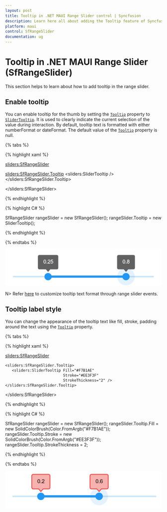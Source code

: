 ```yaml
---
layout: post
title: Tooltip in .NET MAUI Range Slider control | Syncfusion
description: Learn here all about adding the Tooltip feature of Syncfusion .NET MAUI Range Slider (SfRangeSlider) control and more.
platform: maui
control: SfRangeSlider
documentation: ug
---
```


# Tooltip in .NET MAUI Range Slider (SfRangeSlider)

This section helps to learn about how to add tooltip in the range slider.

## Enable tooltip

You can enable tooltip for the thumb by setting the [`Tooltip`](https://help.syncfusion.com/cr/maui/Syncfusion.Maui.Sliders.SliderBase.html#Syncfusion_Maui_Sliders_SliderBase_Tooltip) property to [`SliderTooltip`](https://help.syncfusion.com/cr/maui/Syncfusion.Maui.Sliders.SliderTooltip.html). It is used to clearly indicate the current selection of the value during interaction. By default, tooltip text is formatted with either numberFormat or dateFormat. The default value of the [`Tooltip`](https://help.syncfusion.com/cr/maui/Syncfusion.Maui.Sliders.SliderBase.html#Syncfusion_Maui_Sliders_SliderBase_Tooltip) property is null.  

{% tabs %}

{% highlight xaml %}

<sliders:SfRangeSlider>
   
   <sliders:SfRangeSlider.Tooltip>
      <sliders:SliderTooltip />
   </sliders:SfRangeSlider.Tooltip>

</sliders:SfRangeSlider>

{% endhighlight %}

{% highlight C# %}

SfRangeSlider rangeSlider = new SfRangeSlider();
rangeSlider.Tooltip = new SliderTooltip();

{% endhighlight %}

{% endtabs %}

![RangeSlider tooltip](images/tooltip/tooltip.png)

N> Refer [here](https://help.syncfusion.com/maui/range-slider/events) to customize tooltip text format through range slider events.

## Tooltip label style

You can change the appearance of the tooltip text like fill, stroke, padding around the text using the [`Tooltip`](https://help.syncfusion.com/cr/maui/Syncfusion.Maui.Sliders.SliderBase.html#Syncfusion_Maui_Sliders_SliderBase_Tooltip) property.

{% tabs %}

{% highlight xaml %}

 <sliders:SfRangeSlider>
    
    <sliders:SfRangeSlider.Tooltip>
       <sliders:SliderTooltip Fill="#F7B1AE" 
                              Stroke="#EE3F3F" 
                              StrokeThickness="2" />
    </sliders:SfRangeSlider.Tooltip>
 
 </sliders:SfRangeSlider>

{% endhighlight %}

{% highlight C# %}

 SfRangeSlider rangeSlider = new SfRangeSlider();
 rangeSlider.Tooltip.Fill = new SolidColorBrush(Color.FromArgb("#F7B1AE"));
 rangeSlider.Tooltip.Stroke = new SolidColorBrush(Color.FromArgb("#EE3F3F"));
 rangeSlider.Tooltip.StrokeThickness = 2;

{% endhighlight %}

{% endtabs %}

![RangeSlider tooltip style](images/tooltip/tooltip-style.png)

